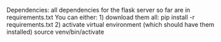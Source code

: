 Dependencies:
all dependencies for the flask server so far are in requirements.txt
You can either:
    1) download them all:
        pip install -r requirements.txt
    2) activate virtual environment (which should have them installed)
        source venv/bin/activate
